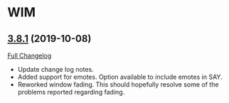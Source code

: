 # WIM

## [3.8.1](https://github.com/sylvanaar/wow-instant-messenger/tree/3.8.1) (2019-10-08)
[Full Changelog](https://github.com/sylvanaar/wow-instant-messenger/compare/3.8.0...3.8.1)

- Update change log notes.  
- Added support for emotes. Option available to include emotes in SAY.  
- Reworked window fading. This should hopefully resolve some of the problems reported regarding fading.  
